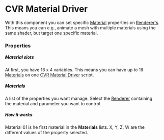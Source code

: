 # CVR Material Driver
With this component you can set specific [Material](https://docs.unity3d.com/ScriptReference/Material.html) properties on [Renderer's](https://docs.unity3d.com/ScriptReference/Renderer.html). 
This means you can e.g., animate a mesh with multiple materials using the same shader, but target one specific material.

### Properties

##### Material slots
At first, you have 16 x 4 variables. This means you can have up to 16 [Materials](https://docs.unity3d.com/ScriptReference/Material.html)
on one [CVR Material Driver](material-driver.md) script.

##### Materials
A list of the properties you want manage. Select the [Renderer](https://docs.unity3d.com/ScriptReference/Renderer.html)
containing the material and parameter you want to control.

##### How it works
Material 01 is he first material in the **Materials** lists.
X, Y, Z, W are the different values of the property selected.